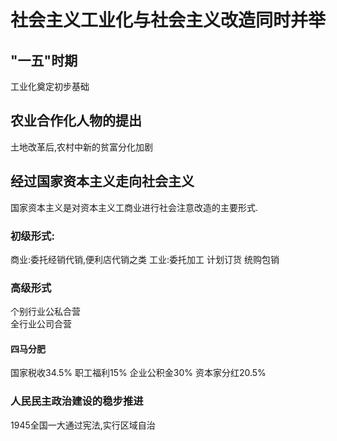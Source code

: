 # 社会主义工业化与社会主义改造同时并举  
## "一五"时期  
工业化奠定初步基础  
## 农业合作化人物的提出  
土地改革后,农村中新的贫富分化加剧  
## 经过国家资本主义走向社会主义  
国家资本主义是对资本主义工商业进行社会注意改造的主要形式.
### 初级形式:
商业:委托经销代销,便利店代销之类
工业:委托加工  计划订货  统购包销   
### 高级形式  
个别行业公私合营  
全行业公司合营  
#### 四马分肥  
国家税收34.5%  职工福利15%  企业公积金30%  资本家分红20.5%  
### 人民民主政治建设的稳步推进  
1945全国一大通过宪法,实行区域自治  
